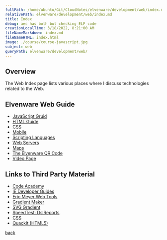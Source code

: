 ```yaml
---
fullPath: /home/ubuntu/Git/CloudNotes/elvenware/development/web/index.md
relativePath: elvenware/development/web/index.md
title: Index
debug: aec has both but checking ELF code
creationLocalTime: 3/18/2022, 8:21:00 AM
fileNameMarkdown: index.md
fileNameHTML: index.html
image: ./course/course-javascript.jpg
subject: web
queryPath: elvenware/development/web/
---
```


<!-- toc -->
<!-- tocstop -->

## Overview

The Web Index page lists various places where I discuss technologies related to the Web.

## Elvenware Web Guide

- [JavaScript Gruid](JavaScript/index.html)
- [HTML Guide](HtmlGuide/index.html)
- [CSS](CssGuide/index.html)
- [Mobile](/charlie/development/web/Mobile)
- [Scripting Languages](Scripting.html)
- [Web Servers](/charlie/development/web/Server)
- [Maps](MapWeb/index.html)
- [The Elvenware QR Code](ElvenwareBarcode.html)
- [Video Page](/charlie/development/csharp/videos/JustTheLinks.html)

## Links to Third Party Material

- [Code Academy](http://www.codecademy.com)
- [IE Developer Guides](http://msdn.microsoft.com/library/ie/bg125382)
- [Eric Meyer Web Tools](http://meyerweb.com/eric/tools/)
- [Gradient Maker](http://ie.microsoft.com/testdrive/Graphics/CSSGradientBackgroundMaker/Default.html)
- [SVG Gradient](http://css3wizardry.com/2010/10/29/css-gradients-for-ie9/)
- [SpeedTest: DslReports](http://www.dslreports.com/speedtest)
- [CSS](http://www.w3schools.com/css/)
- [QuackIt (HTML5)](http://www.quackit.com/)

[back](../index.html)
